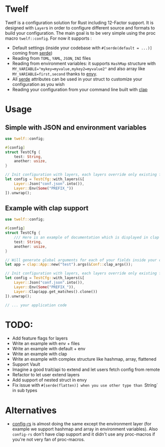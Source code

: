 # Twelf

Twelf is a configuration solution for Rust including 12-Factor support. It is designed with `Layer`s in order to configure different source and formats to build your configuration. The main goal is to be very simple using the proc macro `twelf::config`. For now it supports : 

+ Default settings (inside your codebase with `#[serde(default = ...)]` coming from [serde](https://serde.rs))
+ Reading from `TOML`, `YAML`, `JSON`, `INI` files
+ Reading from environment variables: it supports `HashMap` structure with `MY_VARIABLE="mykey=myvalue,mykey2=myvalue2"` and also array like `MY_VARIABLE=first,second` thanks to [envy](https://github.com/softprops/envy).
+ All [serde](https://serde.rs) attributes can be used in your struct to customize your configuration as you wish
+ Reading your configuration from your command line built with [clap](https://github.com/clap-rs/clap)

# Usage 

## Simple with JSON and environment variables

```rust
use twelf::config;

#[config]
struct TestCfg {
    test: String,
    another: usize,
}

// Init configuration with layers, each layers override only existing fields
let config = TestCfg::with_layers(&[
    Layer::Json("conf.json".into()),
    Layer::Env(Some("PREFIX_"))
]).unwrap();
```

## Example with clap support

```rust
use twelf::config;

#[config]
struct TestCfg {
    /// Here is an example of documentation which is displayed in clap
    test: String,
    another: usize,
}

// Will generate global arguments for each of your fields inside your configuration struct
let app = clap::App::new("test").args(&Conf::clap_args());

// Init configuration with layers, each layers override only existing fields
let config = TestCfg::with_layers(&[
    Layer::Json("conf.json".into()),
    Layer::Env(Some("PREFIX_")),
    Layer::Clap(app.get_matches().clone())
]).unwrap();

// ... your application code
```


# TODO:
+ Add feature flags for layers
+ Write an example with env + files
+ Write an example with default + env
+ Write an example with clap
+ Write an example with complex structure like hashmap, array, flattened
+ Support Vault
+ Imagine a good trait/api to extend and let users fetch config from remote
+ Refactor to let user extend layers
+ Add support of nested struct in envy
+ Fix issue with `#[serde(flatten)] when you use other type than `String` in sub types


# Alternatives

+ [config-rs](https://github.com/mehcode/config-rs) is almost doing the same except the environment layer (for example we support hashmap and array in environment variables). Also `config-rs` don't have clap support and it didn't use any proc-macros if you're not very fan of proc-macros.